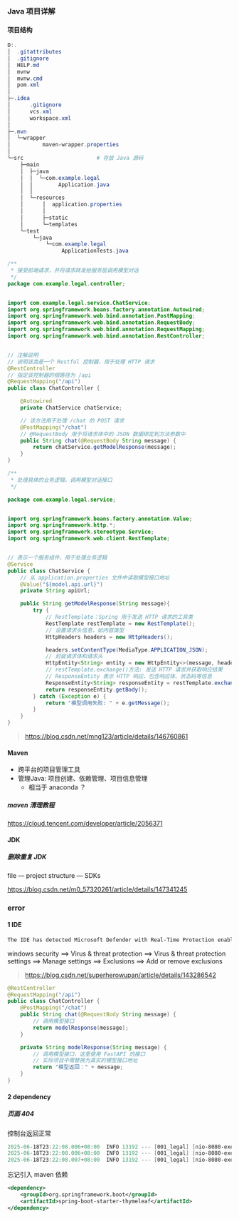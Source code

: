 ### Java 项目详解

#### 项目结构

```powershell
D:.
│  .gitattributes
│  .gitignore
│  HELP.md
│  mvnw
│  mvnw.cmd
│  pom.xml
│
├─.idea
│      .gitignore
│      vcs.xml
│      workspace.xml
│
├─.mvn
│  └─wrapper
│          maven-wrapper.properties
│
└─src						# 存放 Java 源码
    ├─main
    │  ├─java
    │  │  └─com.example.legal
    │  │        Application.java
    │  │
    │  └─resources
    │      │  application.properties
    │      │
    │      ├─static
    │      └─templates
    └─test
        └─java
            └─com.example.legal
                 ApplicationTests.java

```

```java
/**
 * 接受前端请求，并将请求转发给服务层调用模型对话
 */
package com.example.legal.controller;


import com.example.legal.service.ChatService;
import org.springframework.beans.factory.annotation.Autowired;
import org.springframework.web.bind.annotation.PostMapping;
import org.springframework.web.bind.annotation.RequestBody;
import org.springframework.web.bind.annotation.RequestMapping;
import org.springframework.web.bind.annotation.RestController;


// 注解说明
// 说明该类是一个 Restful 控制器，用于处理 HTTP 请求
@RestController
// 指定该控制器的根路径为 /api
@RequestMapping("/api")
public class ChatController {

    @Autowired
    private ChatService chatService;

    // 该方法用于处理 /chat 的 POST 请求
    @PostMapping("/chat")
    // @RequestBody 用于将请求体中的 JSON 数据绑定到方法参数中
    public String chat(@RequestBody String message) {
        return chatService.getModelResponse(message);
    }
}

```



```java
/**
 * 处理具体的业务逻辑，调用模型对话接口
 */

package com.example.legal.service;


import org.springframework.beans.factory.annotation.Value;
import org.springframework.http.*;
import org.springframework.stereotype.Service;
import org.springframework.web.client.RestTemplate;


// 表示一个服务组件，用于处理业务逻辑
@Service
public class ChatService {
    // 从 application.properties 文件中读取模型接口地址
    @Value("${model.api.url}")
    private String apiUrl;

    public String getModelResponse(String message){
        try {
            // RestTemplate：Spring 用于发送 HTTP 请求的工具类
            RestTemplate restTemplate = new RestTemplate();
            // 设置请求头信息，如内容类型
            HttpHeaders headers = new HttpHeaders();

            headers.setContentType(MediaType.APPLICATION_JSON);
            // 封装请求体和请求头
            HttpEntity<String> entity = new HttpEntity<>(message, headers);
            // restTemplate.exchange()方法: 发送 HTTP 请求并获取响应结果
            // ResponseEntity 表示 HTTP 响应，包含响应体、状态码等信息
            ResponseEntity<String> responseEntity = restTemplate.exchange(apiUrl, HttpMethod.POST, entity, String.class);
            return responseEntity.getBody();
        } catch (Exception e) {
            return "模型调用失败: " + e.getMessage();
        }
    }
}

```



> https://blog.csdn.net/mng123/article/details/146760861



#### Maven

- 跨平台的项目管理工具
- 管理Java: 项目创建、依赖管理、项目信息管理
  - 相当于 anaconda ？

##### maven 清理教程

https://cloud.tencent.com/developer/article/2056371



#### JDK



##### 删除重复 JDK

file — project structure — SDKs

https://blog.csdn.net/m0_57320261/article/details/147341245



### error

#### 1 IDE

```powershell
The IDE has detected Microsoft Defender with Real-Time Protection enabled. It might severely degrade IDE performance. It is recommended to add the following paths to the Defender folder exclusion list:    C:\Users\HUAWEI\AppData\Local\JetBrains\IntelliJIdea2024.2   D:\A_assignment\work\C_Java\002_NoSQL\Redis_MySQL_web  Choose "Automatically" to run a script that excludes these paths (note: Windows will ask for administrative privileges). Choose "Manually" to see Defender configuration instructions.
```

windows security ==> Virus & threat protection ==> Virus & threat protection settings ==> Manage settings ==> Exclusions ==> Add or remove exclusions

> https://blog.csdn.net/superherowupan/article/details/143286542





```java
@RestController
@RequestMapping("/api")
public class ChatController {
    @PostMapping("/chat")
    public String chat(@RequestBody String message) {
        // 调用模型接口
        return modelResponse(message);
    }

    private String modelResponse(String message) {
        // 调用模型接口，这里使用 FastAPI 的接口
        // 实际项目中需替换为真实的模型接口地址
        return "模型返回：" + message;
    }
}
```



#### 2 dependency

##### 页面 404

控制台返回正常

```powershell
2025-06-18T23:22:08.006+08:00  INFO 13192 --- [001_legal] [nio-8080-exec-1] o.a.c.c.C.[Tomcat].[localhost].[/]       : Initializing Spring DispatcherServlet 'dispatcherServlet'
2025-06-18T23:22:08.006+08:00  INFO 13192 --- [001_legal] [nio-8080-exec-1] o.s.web.servlet.DispatcherServlet        : Initializing Servlet 'dispatcherServlet'
2025-06-18T23:22:08.007+08:00  INFO 13192 --- [001_legal] [nio-8080-exec-1] o.s.web.servlet.DispatcherServlet        : Completed initialization in 1 ms
```

忘记引入 maven 依赖

```xml
<dependency>
    <groupId>org.springframework.boot</groupId>
    <artifactId>spring-boot-starter-thymeleaf</artifactId>
</dependency>
```

